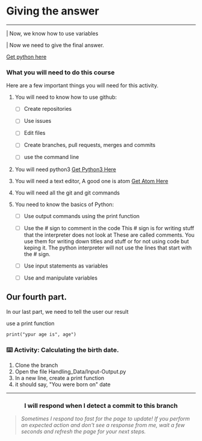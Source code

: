 # Giving the answer

---

| Now, we know how to use variables

| Now we need to give the final answer.


[Get python here](https://python.org)

### What you will need to do this course

Here are a few important things you will need for this activity.

1. You will need to know how to use github:

    - [ ] Create repositories
  
    - [ ] Use issues
  
    - [ ] Edit files
  
    - [ ] Create branches, pull requests, merges and commits
  
    - [ ] use the command line

2. You will need python3 [Get Python3 Here](https://python.org)

3. You will need a text editor, A good one is atom [Get Atom Here](https://www.atom.io)

3. You will need all the git and git commands

4. You need to know the basics of Python:
   - [ ] Use output commands using the print function
   - [ ] Use the # sign to comment in the code
         This # sign is for writing stuff that the interpreter does not look at
         These are called comments. You use them for writing down titles and stuff or for not using code but keping it.
         The python interpreter will not use the lines that start with the # sign.
   - [ ] Use input statements as variables
   - [ ] Use and manipulate variables


## Our fourth part.

In our last part, we need to tell the user our result

use a print function 

`print("ypur age is", age")`

### :keyboard: Activity: Calculating the birth date.

1. Clone the branch
2. Open the file Handling_Data/Input-Output.py
3. In a new line, create a print function
4. it should say, "You were born on" date
<hr>
<h3 align="center">I will respond when I detect a commit to this branch</h3>

> _Sometimes I respond too fast for the page to update! If you perform an expected action and don't see a response from me, wait a few seconds and refresh the page for your next steps._
